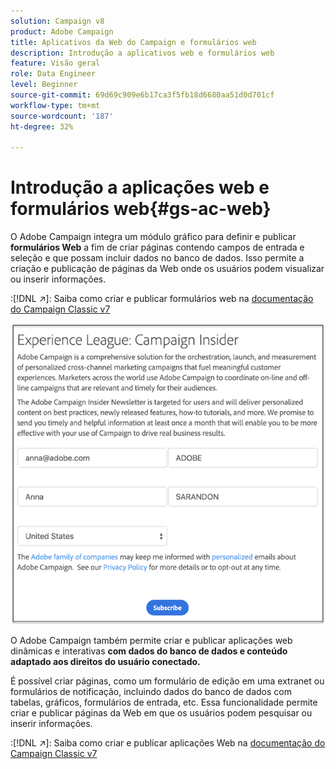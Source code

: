 ```yaml
---
solution: Campaign v8
product: Adobe Campaign
title: Aplicativos da Web do Campaign e formulários web
description: Introdução a aplicativos web e formulários web
feature: Visão geral
role: Data Engineer
level: Beginner
source-git-commit: 69d69c909e6b17ca3f5fb18d6680aa51d0d701cf
workflow-type: tm+mt
source-wordcount: '187'
ht-degree: 32%

---
```


# Introdução a aplicações web e formulários web{#gs-ac-web}

O Adobe Campaign integra um módulo gráfico para definir e publicar **formulários Web** a fim de criar páginas contendo campos de entrada e seleção e que possam incluir dados no banco de dados. Isso permite a criação e publicação de páginas da Web onde os usuários podem visualizar ou inserir informações.

:[!DNL :arrow_upper_right:]: Saiba como criar e publicar formulários web na [documentação do Campaign Classic v7](https://experienceleague.corp.adobe.com/docs/campaign-classic/using/designing-content/web-forms/about-web-forms.html?lang=en#designing-content)

![](assets/sample.png)

O Adobe Campaign também permite criar e publicar aplicações web dinâmicas e interativas **com dados do banco de dados e conteúdo adaptado aos direitos do usuário conectado.**

É possível criar páginas, como um formulário de edição em uma extranet ou formulários de notificação, incluindo dados do banco de dados com tabelas, gráficos, formulários de entrada, etc. Essa funcionalidade permite criar e publicar páginas da Web em que os usuários podem pesquisar ou inserir informações.

:[!DNL :arrow_upper_right:]: Saiba como criar e publicar aplicações Web na [documentação do Campaign Classic v7](https://experienceleague.corp.adobe.com/docs/campaign-classic/using/designing-content/web-applications/about-web-applications.html?lang=en#designing-content)
